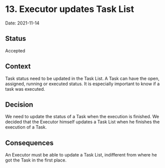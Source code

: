 # 13. Executor updates Task List

Date: 2021-11-14

## Status

Accepted

## Context

Task status need to be updated in the Task List. A Task can have the open, assigned, running or executed status. It is especially important to know if a task was executed.

## Decision

We need to update the status of a Task when the execution is finished. We decided that the Executor himself updates a Task List when he finishes the execution of a Task.

## Consequences

An Executor must be able to update a Task List, indifferent from where he got the Task in the first place.
